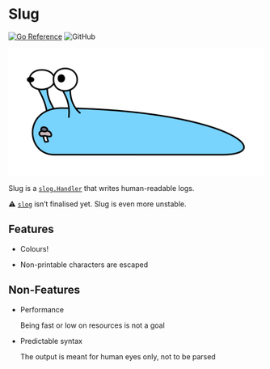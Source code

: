 # Slug

[![Go Reference](https://pkg.go.dev/badge/github.com/dotse/slug.svg)](https://pkg.go.dev/github.com/dotse/slug)
![GitHub](https://img.shields.io/github/license/dotse/slug?style=flat-square)

![](./doc/img/slug.svg)

Slug is a [`slog.Handler`] that writes human-readable logs.

⚠ [`slog`] isn’t finalised yet. Slug is even more unstable.

## Features

-   Colours!

-   Non-printable characters are escaped

## Non-Features

-   Performance

    Being fast or low on resources is not a goal

-   Predictable syntax

    The output is meant for human eyes only, not to be parsed

[`slog`]: https://pkg.go.dev/golang.org/x/exp/slog
[`slog.Handler`]: https://pkg.go.dev/golang.org/x/exp/slog#Handler
